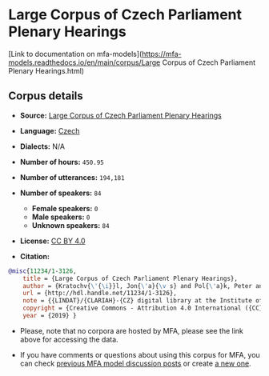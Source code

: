 
# Large Corpus of Czech Parliament Plenary Hearings

[Link to documentation on mfa-models](https://mfa-models.readthedocs.io/en/main/corpus/Large Corpus of Czech Parliament Plenary Hearings.html)

## Corpus details

- **Source:** [Large Corpus of Czech Parliament Plenary Hearings](https://lindat.mff.cuni.cz/repository/xmlui/handle/11234/1-3126)
- **Language:** [Czech](https://en.wikipedia.org/wiki/Czech_language)
- **Dialects:** N/A
- **Number of hours:** `450.95`
- **Number of utterances:** `194,181`
- **Number of speakers:** `84`
  - **Female speakers:** `0`
  - **Male speakers:** `0`
  - **Unknown speakers:** `84`
- **License:** [CC BY 4.0](https://creativecommons.org/licenses/by/4.0/)

- **Citation:**
```bibtex
@misc{11234/1-3126,
	title = {Large Corpus of Czech Parliament Plenary Hearings},
	author = {Kratochv{\'{\i}}l, Jon{\'a}{\v s} and Pol{\'a}k, Peter and Bojar, Ond{\v r}ej},
	url = {http://hdl.handle.net/11234/1-3126},
	note = {{LINDAT}/{CLARIAH}-{CZ} digital library at the Institute of Formal and Applied Linguistics ({{\'U}FAL}), Faculty of Mathematics and Physics, Charles University},
	copyright = {Creative Commons - Attribution 4.0 International ({CC} {BY} 4.0)},
	year = {2019} }
```

- Please, note that no corpora are hosted by MFA, please see the link above for accessing the data.

- If you have comments or questions about using this corpus for MFA, you can check [previous MFA model discussion posts](https://github.com/MontrealCorpusTools/mfa-models/discussions?discussions_q=Large+Corpus+of+Czech+Parliament+Plenary+Hearings) or create [a new one](https://github.com/MontrealCorpusTools/mfa-models/discussions/new).
